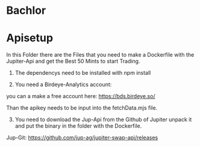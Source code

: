 # Bachlor

# Apisetup
In this Folder there are the Files that you need to make a Dockerfile with the Jupiter-Api and get the Best 50 Mints to start Trading.

1. The dependencys need to be installed with npm install

2. You need a Birdeye-Analytics account: 

you can a make a free account here: https://bds.birdeye.so/

Than the apikey needs to be input into the fetchData.mjs file.

3. You need to download the Jup-Api from the Github of Jupiter unpack it and put the binary in the folder with the Dockerfile.

Jup-Git: https://github.com/jup-ag/jupiter-swap-api/releases
